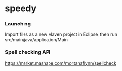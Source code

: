 # speedy
### Launching

Import files as a new Maven project in Eclipse, then run src/main/java/application/Main

### Spell checking API
https://market.mashape.com/montanaflynn/spellcheck
